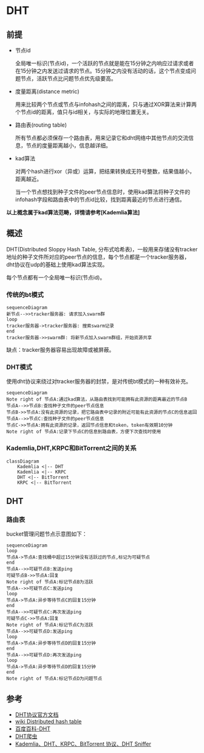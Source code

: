 # DHT



## 前提

- 节点id

  全局唯一标识(节点id)，一个活跃的节点就是能在15分钟之内响应过请求或者在15分钟之内发送过请求的节点。15分钟之内没有活动的话，这个节点变成问题节点，活跃节点比问题节点优先级要高。

- 度量距离(distance metric)

  用来比较两个节点或节点与infohash之间的距离，只与通过XOR算法来计算两个节点id的距离，值只与id相关，与实际的地理位置无关。

- 路由表(routing table)

  所有节点都必须保存一个路由表，用来记录它和dht网络中其他节点的交流信息，节点的度量距离越小，信息越详细。

- kad算法

  对两个hash进行xor（异或）运算，把结果转换成无符号整数，结果值越小，距离越近。

  当一个节点想找到种子文件的peer节点信息时，使用kad算法将种子文件的infohash字段和路由表中的节点id比较，找到距离最近的节点进行通信。

**以上概念属于kad算法范畴，详情请参考[Kademlia算法]**



## 概述

DHT(Distributed Sloppy Hash Table, 分布式哈希表)，一般用来存储没有tracker地址的种子文件所对应的peer节点的信息，每个节点都是一个tracker服务器，dht协议在udp的基础上使用kad算法实现。

每个节点都有一个全局唯一标识(节点id)。

### 传统的bt模式

```mermaid
sequenceDiagram
新节点-->>tracker服务器: 请求加入swarm群
loop
tracker服务器->tracker服务器: 搜索swarm记录
end
tracker服务器->>swarm群: 将新节点加入swarm群组，开始资源共享
```

缺点：tracker服务器容易出现故障或被屏蔽。

### DHT模式

使用dht协议来绕过对tracker服务器的封禁，是对传统bt模式的一种有效补充。

```mermaid
sequenceDiagram
Note right of 节点A:通过kad算法，从路由表找到可能拥有此资源的距离最近的节点B
节点A-->>节点B:查找种子文件的peer节点信息
节点B->>节点A:没有此资源的记录，把它路由表中记录的附近可能有此资源的节点C的信息返回
节点A-->>节点C:查找种子文件的peer节点信息
节点C->>节点A:拥有此资源的记录，返回节点信息和token，token有效期10分钟
Note right of 节点A:记录下节点C的信息到路由表，方便下次查找时使用
```

### Kademlia,DHT,KRPC和BitTorrent之间的关系

```mermaid
classDiagram
	Kademlia <|-- DHT
	Kademlia <|-- KRPC
	DHT <|-- BitTorrent
	KRPC <|-- BitTorrent
```



## DHT

### 路由表

bucket管理问题节点示意图如下：

```mermaid
sequenceDiagram
loop
节点A->节点A:查找桶中超过15分钟没有活跃过的节点,标记为可疑节点
end
节点A-->>可疑节点B:发送ping
可疑节点B->>节点A:回复
Note right of 节点A:标记节点B为活跃
节点A-->>可疑节点C:发送ping
loop
节点A->节点A:异步等待节点C的回复15分钟
end
节点A-->>可疑节点C:再次发送ping
可疑节点C->>节点A:回复
Note right of 节点A:标记节点C为活跃
节点A-->>可疑节点D:发送ping
loop
节点A->节点A:异步等待节点D的回复15分钟
end
节点A-->>可疑节点D:再次发送ping
loop
节点A->节点A:异步等待节点D的回复15分钟
end
Note right of 节点A:标记节点D为问题节点
```


## 参考

- [DHT协议官方文档](http://www.bittorrent.org/beps/bep_0005.html)
- [wiki Distributed hash table](https://en.wikipedia.org/wiki/Distributed_hash_table)
- [百度百科-DHT](https://baike.baidu.com/item/DHT/1007999?fr=aladdin)
- [DHT爬虫](https://www.jianshu.com/p/4175b27b6758)
- [Kademlia、DHT、KRPC、BitTorrent 协议、DHT Sniffer](https://www.cnblogs.com/LittleHann/p/6180296.html)

